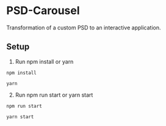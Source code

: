# PSD-Carousel
Transformation of a custom PSD to an interactive application.

## Setup
1. Run npm install or yarn

```
npm install
```
```
yarn
```

2. Run npm run start or yarn start

```
npm run start
```
```
yarn start
```
